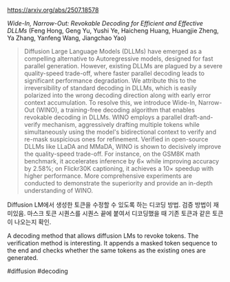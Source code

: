 https://arxiv.org/abs/2507.18578

*Wide-In, Narrow-Out: Revokable Decoding for Efficient and Effective DLLMs* (Feng Hong, Geng Yu, Yushi Ye, Haicheng Huang, Huangjie Zheng, Ya Zhang, Yanfeng Wang, Jiangchao Yao)

> Diffusion Large Language Models (DLLMs) have emerged as a compelling alternative to Autoregressive models, designed for fast parallel generation. However, existing DLLMs are plagued by a severe quality-speed trade-off, where faster parallel decoding leads to significant performance degradation. We attribute this to the irreversibility of standard decoding in DLLMs, which is easily polarized into the wrong decoding direction along with early error context accumulation. To resolve this, we introduce Wide-In, Narrow-Out (WINO), a training-free decoding algorithm that enables revokable decoding in DLLMs. WINO employs a parallel draft-and-verify mechanism, aggressively drafting multiple tokens while simultaneously using the model's bidirectional context to verify and re-mask suspicious ones for refinement. Verified in open-source DLLMs like LLaDA and MMaDA, WINO is shown to decisively improve the quality-speed trade-off. For instance, on the GSM8K math benchmark, it accelerates inference by 6$\times$ while improving accuracy by 2.58%; on Flickr30K captioning, it achieves a 10$\times$ speedup with higher performance. More comprehensive experiments are conducted to demonstrate the superiority and provide an in-depth understanding of WINO.

Diffusion LM에서 생성한 토큰을 수정할 수 있도록 하는 디코딩 방법. 검증 방법이 재미있음. 마스크 토큰 시퀀스를 시퀀스 끝에 붙여서 디코딩했을 때 기존 토큰과 같은 토큰이 나오는지 확인.

A decoding method that allows diffusion LMs to revoke tokens. The verification method is interesting. It appends a masked token sequence to the end and checks whether the same tokens as the existing ones are generated.

#diffusion #decoding 